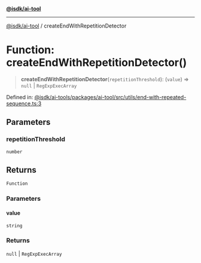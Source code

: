 [**@isdk/ai-tool**](../README.md)

***

[@isdk/ai-tool](../globals.md) / createEndWithRepetitionDetector

# Function: createEndWithRepetitionDetector()

> **createEndWithRepetitionDetector**(`repetitionThreshold`): (`value`) => `null` \| `RegExpExecArray`

Defined in: [@isdk/ai-tools/packages/ai-tool/src/utils/end-with-repeated-sequence.ts:3](https://github.com/isdk/ai-tool.js/blob/209a87173b5eabb2f81db6ea9a6784f34c24e271/src/utils/end-with-repeated-sequence.ts#L3)

## Parameters

### repetitionThreshold

`number`

## Returns

`Function`

### Parameters

#### value

`string`

### Returns

`null` \| `RegExpExecArray`
